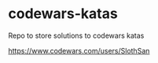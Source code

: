 # codewars-katas
 Repo to store solutions to codewars katas

 https://www.codewars.com/users/SlothSan
